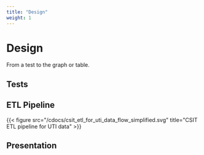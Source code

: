 ```yaml
---
title: "Design"
weight: 1
---
```


# Design

From a test to the graph or table.

## Tests

## ETL Pipeline

{{< figure src="/cdocs/csit_etl_for_uti_data_flow_simplified.svg" title="CSIT ETL pipeline for UTI data" >}}

## Presentation

